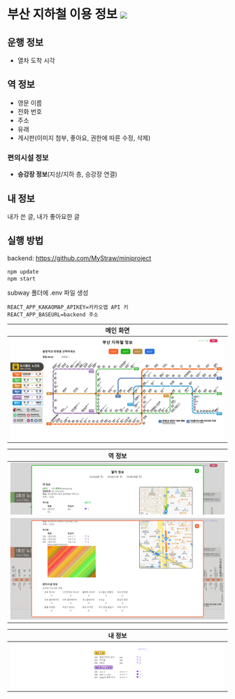 # 부산 지하철 이용 정보 <img src="https://img.shields.io/badge/React-black?style=flat&logo=React&logoColor=61DAFB?" />
## 운행 정보
- 열차 도착 시각
## 역 정보
- 영문 이름
- 전화 번호
- 주소
- 유래
- 게시판(이미지 첨부, 좋아요, 권한에 따른 수정, 삭제)
### 편의시설 정보
- <strong>승강장 정보</strong>(지상/지하 층, 승강장 연결)
## 내 정보
내가 쓴 글, 내가 좋아요한 글
## 실행 방법
backend: https://github.com/MyStraw/miniproject  
~~~
npm update
npm start
~~~
subway 폴더에 .env 파일 생성
~~~
REACT_APP_KAKAOMAP_APIKEY=카카오맵 API 키
REACT_APP_BASEURL=backend 주소
~~~
| 메인 화면 |
|-----------|
|<img src='img/main.png'>|

| 역 정보 |
|---------|
|<img src='img/info1.png'>|
|<img src='img/info2.png'>|

| 내 정보 |
|---------|
|<img src='img/user.png'>|
